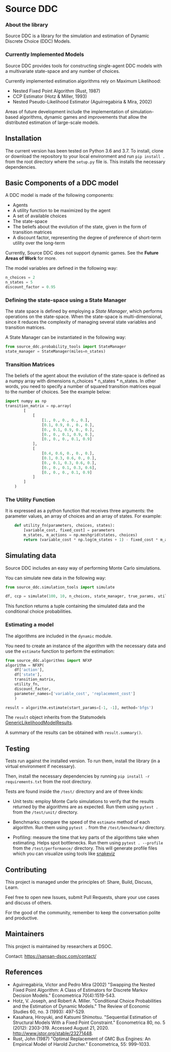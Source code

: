 # Source DDC

### About the library
Source DDC is a library for the simulation and estimation of Dynamic Discrete Choice (DDC) Models.

### Currently Implemented Models
Source DDC provides tools for constructing single-agent DDC models with a multivariate state-space and any number of choices.

Currently implemented estimation algorithms rely on Maximum Likelihood:

- Nested Fixed Point Algorithm (Rust, 1987)
- CCP Estimator (Hotz & Miller, 1993)
- Nested Pseudo-Likelihood Estimator (Aguirregabiria & Mira, 2002)

Areas of future development include the implementation of simulation-based algorithms, dynamic games and improvements that allow the distributed estimation of large-scale models.

## Installation

The current version has been tested on Python 3.6 and 3.7.
To install, clone or download the repository to your local environment and run `pip install .` from the root directory where the `setup.py` file is.
This installs the necessary dependencies.


## Basic Components of a DDC model

A DDC model is made of the following components:

- Agents
- A utility function to be maximized by the agent
- A set of available choices
- The state-space
- The beliefs about the evolution of the state, given in the form of transition matrices
- A discount factor, representing the degree of preference of short-term utility over the long-term

Currently, Source DDC does not support dynamic games. See the **Future Areas of Work** for more.

The model variables are defined in the following way:

```python
n_choices = 2
n_states = 5
discount_factor = 0.95
```

### Defining the state-space using a State Manager

The state space is defined by employing a *State Manager*, which performs operations on the state-space.
When the state-space is multi-dimensional, since it reduces the complexity of managing several state variables and transition matrices.

A State Manager can be instantiated in the following way:

```python
from source_ddc.probability_tools import StateManager
state_manager = StateManager(miles=n_states)
```

### Transition Matrices

The beliefs of the agent about the evolution of the state-space is defined as a numpy array with dimensions n_choices * n_states * n_states.
In other words, you need to specify a number of squared transition matrices equal to the number of choices. See the example below:

```python
import numpy as np
transition_matrix = np.array(
        [
            [
                [1., 0., 0., 0., 0.],
                [0.1, 0.9, 0., 0., 0.],
                [0., 0.1, 0.9, 0., 0.],
                [0., 0., 0.1, 0.9, 0.],
                [0., 0., 0., 0.1, 0.9]
            ],
            [
                [0.4, 0.6, 0., 0., 0.],
                [0.1, 0.3, 0.6, 0., 0.],
                [0., 0.1, 0.3, 0.6, 0.],
                [0., 0., 0.1, 0.3, 0.6],
                [0., 0., 0., 0.1, 0.9]
            ]
        ]
    )
```

### The Utility Function

It is expressed as a python function that receives three arguments: the parameter values, an array of choices and an array of states.
For example: 

```python
    def utility_fn(parameters, choices, states):
        [variable_cost, fixed_cost] = parameters
        m_states, m_actions = np.meshgrid(states, choices)
        return (variable_cost * np.log(m_states + 1) - fixed_cost * m_actions).reshape((len(choices), -1, 1))
```

## Simulating data

Source DDC includes an easy way of performing Monte Carlo simulations.

You can simulate new data in the following way:


```python
from source_ddc.simulation_tools import simulate

df, ccp = simulate(100, 10, n_choices, state_manager, true_params, utility_fn, discount_factor, transition_matrix)
```

This function returns a tuple containing the simulated data and the conditional choice probabilities. 


### Estimating a model

The algorithms are included in the `dynamic` module.

You need to create an instance of the algorithm with the necessary data and use the `estimate` function to perform the estimation:

```python
from source_ddc.algorithms import NFXP
algorithm = NFXP(
    df['action'],
    df['state'],
    transition_matrix,
    utility_fn,
    discount_factor,
    parameter_names=['variable_cost', 'replacement_cost']
    )

result = algorithm.estimate(start_params=[-1, -1], method='bfgs')
```

The `result` object inherits from the Statsmodels [GenericLikelihoodModelResults](https://www.statsmodels.org/stable/dev/generated/statsmodels.base.model.GenericLikelihoodModelResults.html).

A summary of the results can be obtained with `result.summary()`.

## Testing

Tests run against the installed version. To run them, install the library (in a virtual environment if necessary).

Then, install the necessary dependencies by running `pip install -r requirements.txt` from the root directory.

Tests are found inside the `/test/` directory and are of three kinds:

- Unit tests: employ Monte Carlo simulations to verify that the results returned by the algorithms are as expected.
Run them using `pytest .` from the `/test/unit/` directory.

- Benchmarks: compare the speed of the `estimate` method of each algorithm.
Run them using `pytest .` from the `/test/benchmark/` directory.

- Profiling: measure the time that key parts of the algorithms take when estimating. Helps spot bottlenecks.
Run them using `pytest . --profile` from the `/test/performance/` directory. This will generate profile files which you can visualize using tools like [snakeviz](https://jiffyclub.github.io/snakeviz/)

## Contributing

This project is managed under the principles of: Share, Build, Discuss, Learn.

Feel free to open new Issues, submit Pull Requests, share your use cases and discuss of others.

For the good of the community, remember to keep the conversation polite and productive.


## Maintainers

This project is maintained by researchers at DSOC.

Contact: https://sansan-dsoc.com/contact/

## References

- Aguirregabiria, Victor and Pedro Mira (2002) "Swapping the Nested Fixed Point Algorithm: A Class of Estimators for Discrete Markov Decision Models." Econometrica 70(4):1519-543.
- Hotz, V. Joseph, and Robert A. Miller. "Conditional Choice Probabilities and the Estimation of Dynamic Models." The Review of Economic Studies 60, no. 3 (1993): 497-529.
- Kasahara, Hiroyuki, and Katsumi Shimotsu. "Sequential Estimation of Structural Models With a Fixed Point Constraint." Econometrica 80, no. 5 (2012): 2303-319. Accessed August 21, 2020. http://www.jstor.org/stable/23271448.
- Rust, John (1987) "Optimal Replacement of GMC Bus Engines: An Empirical Model of Harold Zurcher." Econometrica, 55: 999–1033.
